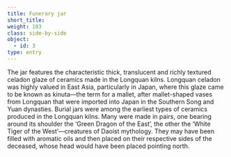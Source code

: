 ```yaml
---
title: Funerary jar
short_title:
weight: 103
class: side-by-side
object:
  - id: 3
type: entry
---
```


The jar features the characteristic thick, translucent and richly textured celadon glaze of ceramics made in the Longquan kilns. Longquan celadon was highly valued in East Asia, particularly in Japan, where this glaze came to be known as kinuta—the term for a mallet, after mallet-shaped vases from Longquan that were imported into Japan in the Southern Song and Yuan dynasties. Burial jars were among the earliest types of ceramics produced in the Longquan kilns. Many were made in pairs, one bearing around its shoulder the ‘Green Dragon of the East’, the other the ‘White Tiger of the West’—creatures of Daoist mythology. They may have been filled with aromatic oils and then placed on their respective sides of the deceased, whose head would have been placed pointing north.
